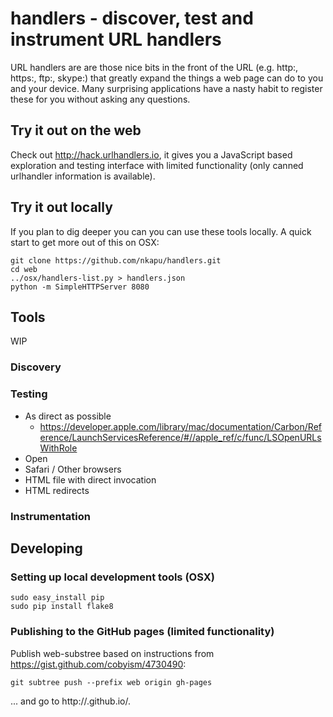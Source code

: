 # handlers - discover, test and instrument URL handlers

URL handlers are are those nice bits in the front of the URL (e.g. http:, https:, ftp:, skype:) that greatly expand the things a web page can do to you and your device. Many surprising applications have a nasty habit to register these for you without asking any questions.

## Try it out on the web

Check out http://hack.urlhandlers.io, it gives you a JavaScript based exploration and testing interface with limited functionality (only canned urlhandler information is available).

## Try it out locally

If you plan to dig deeper you can you can use these tools locally. A quick start to get more out of this on OSX:

```shell
git clone https://github.com/nkapu/handlers.git
cd web
../osx/handlers-list.py > handlers.json
python -m SimpleHTTPServer 8080
```

## Tools

WIP

### Discovery

### Testing

* As direct as possible
  * https://developer.apple.com/library/mac/documentation/Carbon/Reference/LaunchServicesReference/#//apple_ref/c/func/LSOpenURLsWithRole
* Open
* Safari / Other browsers
 * HTML file with direct invocation
 * HTML redirects

### Instrumentation

## Developing

### Setting up local development tools (OSX)

```shell
sudo easy_install pip
sudo pip install flake8
```

### Publishing to the GitHub pages (limited functionality)

Publish web-substree based on instructions from https://gist.github.com/cobyism/4730490:

```shell
git subtree push --prefix web origin gh-pages
```
... and go to http://<USERNAME>.github.io/<REPOSITORY>.
